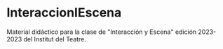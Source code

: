 # InteraccionIEscena
Material didáctico para la clase de "Interacción y Escena" edición 2023-2023 del Institut del Teatre.
